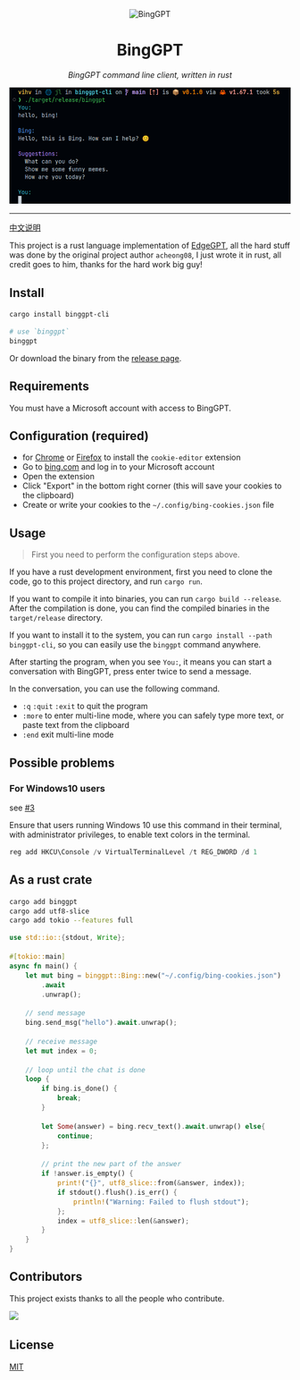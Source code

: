 <div align="center">
    <img src="https://socialify.git.ci/jlvihv/BingGPT/image?description=1&descriptionEditable=BingGPT%20command%20line%20client%2C%20written%20in%20rust&font=KoHo&language=1&logo=https%3A%2F%2Fupload.wikimedia.org%2Fwikipedia%2Fcommons%2F9%2F9c%2FBing_Fluent_Logo.svg&name=1&owner=1&pattern=Circuit%20Board&theme=Auto" alt="BingGPT" width="640" height="320" />

# BingGPT

_BingGPT command line client, written in rust_

<img src="binggpt.png" />

---

</div>

[中文说明](README_CN.md)

This project is a rust language implementation of [EdgeGPT](https://github.com/acheong08/EdgeGPT), all the hard stuff was done by the original project author `acheong08`, I just wrote it in rust, all credit goes to him, thanks for the hard work big guy!

## Install

```bash
cargo install binggpt-cli
```

```bash
# use `binggpt` 
binggpt
```

Or download the binary from the [release page](https://github.com/jlvihv/BingGPT/releases).

## Requirements

You must have a Microsoft account with access to BingGPT.

## Configuration (required)

- for [Chrome](https://chrome.google.com/webstore/detail/cookie-editor/hlkenndednhfkekhgcdicdfddnkalmdm) or [Firefox](https://addons.mozilla.org/en-US/firefox/addon/cookie-editor/) to install the `cookie-editor` extension
- Go to [bing.com](https://www.bing.com) and log in to your Microsoft account
- Open the extension
- Click "Export" in the bottom right corner (this will save your cookies to the clipboard)
- Create or write your cookies to the `~/.config/bing-cookies.json` file

## Usage

> First you need to perform the configuration steps above.

If you have a rust development environment, first you need to clone the code, go to this project directory, and run `cargo run`.

If you want to compile it into binaries, you can run `cargo build --release`. After the compilation is done, you can find the compiled binaries in the `target/release` directory.

If you want to install it to the system, you can run `cargo install --path binggpt-cli`, so you can easily use the `binggpt` command anywhere.

After starting the program, when you see `You:`, it means you can start a conversation with BingGPT, press enter twice to send a message.

In the conversation, you can use the following command.

- `:q` `:quit` `:exit` to quit the program
- `:more` to enter multi-line mode, where you can safely type more text, or paste text from the clipboard
- `:end` exit multi-line mode

## Possible problems

### For Windows10 users

see [#3](https://github.com/jlvihv/BingGPT/issues/3)

Ensure that users running Windows 10 use this command in their terminal, with administrator privileges, to enable text colors in the terminal.

```powershell
reg add HKCU\Console /v VirtualTerminalLevel /t REG_DWORD /d 1
```

## As a rust crate

```bash
cargo add binggpt
cargo add utf8-slice
cargo add tokio --features full
```

```rust
use std::io::{stdout, Write};

#[tokio::main]
async fn main() {
    let mut bing = binggpt::Bing::new("~/.config/bing-cookies.json")
        .await
        .unwrap();

    // send message
    bing.send_msg("hello").await.unwrap();

    // receive message
    let mut index = 0;

    // loop until the chat is done
    loop {
        if bing.is_done() {
            break;
        }

        let Some(answer) = bing.recv_text().await.unwrap() else{
            continue;
        };

        // print the new part of the answer
        if !answer.is_empty() {
            print!("{}", utf8_slice::from(&answer, index));
            if stdout().flush().is_err() {
                println!("Warning: Failed to flush stdout");
            };
            index = utf8_slice::len(&answer);
        }
    }
}
```

## Contributors

This project exists thanks to all the people who contribute.

 <a href="https://github.com/jlvihv/BingGPT/graphs/contributors">
  <img src="https://contrib.rocks/image?repo=jlvihv/BingGPT" />
 </a>

## License

[MIT](LICENSE)
